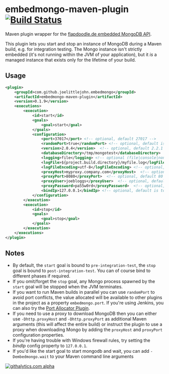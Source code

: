 embedmongo-maven-plugin [![Build Status](https://travis-ci.org/joelittlejohn/embedmongo-maven-plugin.png)](https://travis-ci.org/joelittlejohn/embedmongo-maven-plugin)
=======================

Maven plugin wrapper for the [flapdoodle.de embedded MongoDB API](http://github.com/flapdoodle-oss/embedmongo.flapdoodle.de).

This plugin lets you start and stop an instance of MongoDB during a Maven build, e.g. for integration testing. The Mongo instance isn't strictly embedded (it's not running within the JVM of your application), but it _is_ a managed instance that exists only for the lifetime of your build.

Usage
-----

```xml
<plugin>
    <groupId>com.github.joelittlejohn.embedmongo</groupId>
    <artifactId>embedmongo-maven-plugin</artifactId>
    <version>0.1.9</version>
    <executions>
        <execution>
            <id>start</id>
            <goals>
                <goal>start</goal>
            </goals>
            <configuration>
                <port>37017</port> <!-- optional, default 27017 -->
                <randomPort>true</randomPort> <!-- optional, default is false, if true allocates a random port and overrides embedmongo.port -->
                <version>2.0.4</version>  <!-- optional, default 2.2.1 -->
                <databaseDirectory>/tmp/mongotest</databaseDirectory>  <!-- optional, default is a new dir in java.io.tmpdir -->
                <logging>file</logging> <!-- optional (file|console|none), default console -->
                <logFile>${project.build.directory}/myfile.log</logFile> <!-- optional, can be used when logging=file, default is ./embedmongo.log -->
                <logFileEncoding>utf-8</logFileEncoding> <!-- optional, can be used when logging=file, default is utf-8 -->
                <proxyHost>myproxy.company.com</proxyHost>  <!-- optional, default is none -->
                <proxyPort>8080</proxyPort>  <!-- optional, default 80 -->
                <proxyUser>joebloggs</proxyUser>  <!-- optional, default is none -->
                <proxyPassword>pa55w0rd</proxyPassword>  <!-- optional, default is none -->
                <bindIp>127.0.0.1</bindIp> <!-- optional, default is to listen on all interfaces -->
            </configuration>
        </execution>
        <execution>
            <id>stop</id>
            <goals>
                <goal>stop</goal>
            </goals>
        </execution>
    </executions>
</plugin>
```

Notes
-----

* By default, the `start` goal is bound to `pre-integration-test`, the `stop` goal is bound to `post-integration-test`. You can of course bind to different phases if required.
* If you omit/forget the `stop` goal, any Mongo process spawned by the `start` goal will be stopped when the JVM terminates.
* If you want to run Maven builds in parallel you can use `randomPort` to avoid port conflicts, the value allocated will be available to other plugins in the project as a property `embedmongo.port`.
  If you're using Jenkins, you can also try the [Port Allocator Plugin](https://wiki.jenkins-ci.org/display/JENKINS/Port+Allocator+Plugin).
* If you need to use a proxy to download MongoDB then you can either use `-Dhttp.proxyHost` and `-Dhttp.proxyPort` as additional Maven arguments (this will affect the entire build) or instruct the plugin to use a proxy when downloading Mongo by adding the `proxyHost` and `proxyPort` configuration properties.
* If you're having trouble with Windows firewall rules, try setting the _bindIp_ config property to `127.0.0.1`.
* If you'd like the start goal to start mongodb and wait, you can add `-Dembedmongo.wait` to your Maven command line arguments

[![githalytics.com alpha](https://cruel-carlota.pagodabox.com/92ea4148abefddaeadb849b65212bd0d "githalytics.com")](http://githalytics.com/joelittlejohn/embedmongo-maven-plugin)
